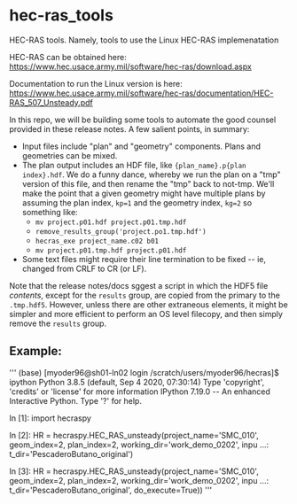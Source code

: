 # hec-ras_tools
HEC-RAS tools. Namely, tools to use the Linux HEC-RAS implemenatation

HEC-RAS can be obtained here:
https://www.hec.usace.army.mil/software/hec-ras/download.aspx

Documentation to run the Linux version is here:
https://www.hec.usace.army.mil/software/hec-ras/documentation/HEC-RAS_507_Unsteady.pdf

In this repo, we will be building some tools to automate the good counsel provided in these release notes. A few salient points, in summary:
- Input files include "plan" and "geometry" components. Plans and geometries can be mixed.
- The plan output includes an HDF file, like `{plan_name}.p{plan index}.hdf`. We do a funny dance, whereby we run the plan on a "tmp" version of  this file, and then rename the "tmp" back to not-tmp. We'll make the point that a given geometry might have multiple plans by assuming the plan index, `kp=1` and the geometry index, `kg=2` so something like:
    - `mv project.p01.hdf project.p01.tmp.hdf`
    - `remove_results_group('project.po1.tmp.hdf')`
    - `hecras_exe project_name.c02 b01`
    - `mv project.p01.tmp.hdf project.p01.hdf`
- Some text files might require their line termination to be fixed -- ie, changed from CRLF to CR (or LF).

Note that the release notes/docs sggest a script in which the HDF5 file _contents_, except for the `results` group, are copied from the primary to the `.tmp.hdf5`. However, unless there are other extraneous elements, it might be simpler and more efficient to perform an OS level filecopy, and then simply remove the `results` group.

## Example:
'''
(base) [myoder96@sh01-ln02 login /scratch/users/myoder96/hecras]$ ipython
Python 3.8.5 (default, Sep  4 2020, 07:30:14) 
Type 'copyright', 'credits' or 'license' for more information
IPython 7.19.0 -- An enhanced Interactive Python. Type '?' for help.

In [1]: import hecraspy

In [2]: HR = hecraspy.HEC_RAS_unsteady(project_name='SMC_010', geom_index=2, plan_index=2, working_dir='work_demo_0202', inpu
   ...: t_dir='PescaderoButano_original')

In [3]: HR = hecraspy.HEC_RAS_unsteady(project_name='SMC_010', geom_index=2, plan_index=2, working_dir='work_demo_0202', inpu
   ...: t_dir='PescaderoButano_original', do_execute=True))
'''
